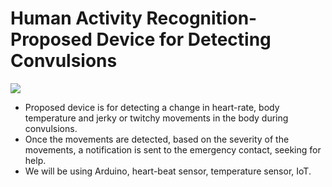 # Human Activity Recognition- Proposed Device for Detecting Convulsions 

<img src='https://media.wired.co.uk/photos/606db84f307b8f0b37c735b0/master/w_1600%2Cc_limit/embracealert.jpg'>

- Proposed device is for detecting a change in heart-rate, body temperature and jerky or twitchy movements in the body during convulsions. 
- Once the movements are detected, based on the severity of the movements, a notification is sent to the emergency contact, seeking for help.
- We will be using Arduino, heart-beat sensor, temperature sensor, IoT.
